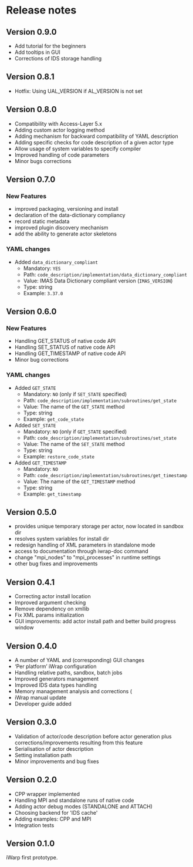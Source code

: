 # Release notes

## Version 0.9.0
* Add tutorial for the beginners
* Add tooltips in GUI
* Corrections of IDS storage handling

## Version 0.8.1
* Hotfix: Using UAL_VERSION if AL_VERSION is not set

## Version 0.8.0
* Compatibility with Access-Layer 5.x 
* Adding custom actor logging method 
* Adding mechanism for backward compatibility of YAML description
* Adding specific checks for code description of a given actor type
* Allow usage of system variables to specify compiler 
* Improved handling of code parameters 
* Minor bugs corrections

## Version 0.7.0

### New Features
* improved packaging, versioning and install
* declaration of the data-dictionary compliancy
* record static metadata
* improved plugin discovery mechanism
* add the ability to generate actor skeletons

### YAML changes
* Added `data_dictionary_compliant`
  * Mandatory: `YES` 
  * Path: `code_description/implementation/data_dictionary_compliant`
  * Value: IMAS Data Dictionary compliant version (`IMAS_VERSION`)
  * Type: string
  * Example: `3.37.0`
  
## Version 0.6.0

### New Features
* Handling GET_STATUS of native code API
* Handling SET_STATUS of native code API
* Handling GET_TIMESTAMP of native code API
* Minor bug corrections

### YAML changes
* Added `GET_STATE`
  * Mandatory: `NO` (only if `SET_STATE` specified)
  * Path: `code_description/implementation/subroutines/get_state`
  * Value: The name of the `GET_STATE` method 
  * Type: string
  * Example: `get_code_state`
* Added `SET_STATE`
  * Mandatory: `NO` (only if `GET_STATE` specified)
  * Path: `code_description/implementation/subroutines/set_state`
  * Value: The name of the `SET_STATE` method 
  * Type: string
  * Example: `restore_code_state`
* Added `GET_TIMESTAMP`
  * Mandatory: `NO` 
  * Path: `code_description/implementation/subroutines/get_timestamp`
  * Value: The name of the `GET_TIMESTAMP` method 
  * Type: string
  * Example: `get_timestamp`

## Version 0.5.0
* provides unique temporary storage per actor, now located in sandbox dir
* resolves system variables for install dir
* redesign handling of XML parameters in standalone mode
* access to documentation through iwrap-doc command
* change "mpi_nodes" to "mpi_processes" in runtime settings
* other bug fixes and improvements

## Version 0.4.1
* Correcting actor install location
* Improved argument checking
* Remove dependency on xmllib
* Fix XML params initialization
* GUI improvements: add actor install path and better build progress window

## Version 0.4.0
* A number of YAML and (corresponding) GUI changes
* ‘Per platform’ iWrap configuration
* Handling relative paths, sandbox, batch jobs
* Improved generators management
* Improved IDS data types handling
* Memory management analysis and corrections (
* iWrap manual update
* Developer guide added

## Version 0.3.0
* Validation of actor/code description before actor generation plus corrections/improvements resulting from this feature
* Serialisation of actor description
* Setting installation path
* Minor improvements and bug fixes

## Version 0.2.0
* CPP wrapper implemented
* Handling MPI and standalone runs of native code
* Adding actor debug modes (STANDALONE and ATTACH)
* Choosing backend for 'IDS cache'
* Adding examples: CPP and MPI
* Integration tests

## Version 0.1.0
iWarp first prototype.
